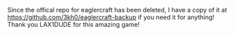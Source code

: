 Since the offical repo for eaglercraft has been deleted, I have a copy of it at https://github.com/3kh0/eaglercraft-backup if you need it for anything! Thank you LAX1DUDE for this amazing game!